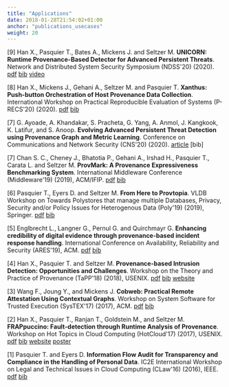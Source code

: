 ```yaml
---
title: "Applications"
date: 2018-01-28T21:54:02+01:00
anchor: "publications_usecases"
weight: 20
---
```


[9] Han X., Pasquier T., Bates A., Mickens J. and Seltzer M. <strong>UNICORN: Runtime Provenance-Based Detector for Advanced Persistent Threats</strong>. Network and Distributed System Security Symposium (NDSS'20) (2020). [pdf](./publications/2020-ndss.pdf) [bib](./citations/2020-ndss.bib) [video](https://www.youtube.com/watch?v=B9ACkb320s0)

[8] Han X., Mickens J., Gehani A., Seltzer M. and Pasquier T. <strong>Xanthus: Push-button Orchestration of Host Provenance Data Collection</strong>. International Workshop on Practical Reproducible Evaluation of Systems (P-RECS'20) (2020). [pdf](./publications/2020-precs.pdf) [bib](./citations/2020-precs.bib)

[7] G. Ayoade, A. Khandakar, S. Pracheta, G. Yang, A. Anmol, J. Kangkook, K. Latifur, and S. Anoop. <strong>Evolving Advanced Persistent Threat Detection using Provenance Graph and Metric Learning</strong>. Conference on Communications and Network Security (CNS'20) (2020). [article](https://ieeexplore.ieee.org/abstract/document/9162264?casa_token=Ou1p7TqBNKIAAAAA:k77G2HXhG2EbMg0MmwpeIEr0yIGh6PE2VwCPL5J-Y-F6EHLsU7rSNMEcDtYcE5fufYGnogmgXQ) [bib]

[7] Chan S. C., Cheney J., Bhatotia P., Gehani A., Irshad H., Pasquier T., Carata L. and Seltzer M. <strong>ProvMark: A Provenance Expressiveness Benchmarking System</strong>. International Middleware Conference (Middleware'19) (2019), ACM/IFIP. [pdf](./publications/mw-2019.pdf) [bib](./citations/mw-2019.bib)

[6] Pasquier T., Eyers D. and Seltzer M. <strong>From Here to Provtopia</strong>. VLDB Workshop on Towards Polystores that manage multiple Databases, Privacy, Security and/or Policy Issues for Heterogenous Data (Poly'19) (2019), Springer. [pdf](./publications/poly-2019.pdf) [bib](./citations/poly-2019.bib)

[5] Englbrecht L., Langner G., Pernul G. and Quirchmayr G. <strong> Enhancing credibility of digital evidence through provenance-based incident response handling</strong>. International Conference on Availability, Reliability and Security (ARES'19), ACM. [pdf](https://dl.acm.org/ft_gateway.cfm?id=3339275&ftid=2079332&dwn=1&#URLTOKEN) [bib](https://dl.acm.org/downformats.cfm?id=3339275&parent_id=3339252&expformat=bibtex)

[4] Han X., Pasquier T. and Seltzer M. <strong>Provenance-based Intrusion Detection: Opportunities and Challenges</strong>. Workshop on the Theory and Practice of Provenance (TaPP'18) (2018), USENIX. [pdf](./publications/tapp-2018.pdf) [bib](./citations/tapp-2018.bib) [website](https://www.usenix.org/conference/tapp2018/presentation/han)

[3] Wang F., Joung Y., and Mickens J. <strong>Cobweb: Practical Remote Attestation Using Contextual Graphs</strong>. Workshop on System Software for Trusted Execution (SysTEX'17) (2017), ACM. [pdf](https://mickens.seas.harvard.edu/files/mickens/files/cobweb.pdf) [bib](https://dl.acm.org/downformats.cfm?id=3152705&parent_id=3152701&expformat=bibtex&CFID=837880949&CFTOKEN=91832166)

[2] Han X., Pasquier T., Ranjan T., Goldstein M., and Seltzer M. <strong>FRAPpuccino: Fault-detection through Runtime Analysis of Provenance</strong>. Workshop on Hot Topics in Cloud Computing (HotCloud'17) (2017), USENIX. [pdf](./publications/hotcloud-2017.pdf) [bib](./citations/hotcloud-2017.bib) [website](https://www.usenix.org/conference/hotcloud17/program/presentation/han) [poster](./posters/hotcloud-2017.pdf)

[1] Pasquier T.  and Eyers D. <strong>Information Flow Audit for Transparency and Compliance in the Handling of Personal Data</strong>. IC2E International Workshop on Legal and Technical Issues in Cloud Computing (CLaw'16) (2016),  IEEE. [pdf](./publications/claw-2016.pdf) [bib](./citations/claw-2016.bib)
